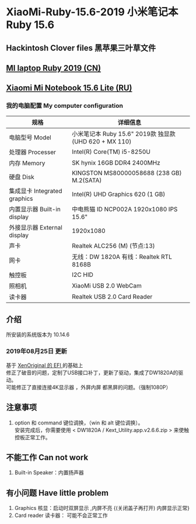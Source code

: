 # XiaoMi-Ruby-15.6-2019 小米笔记本Ruby 15.6
## Hackintosh Clover files 黑苹果三叶草文件 
## [MI laptop Ruby 2019 (CN)](https://www.mi.com/mibook/ruby15-2019mx110/specs/)
## [Xiaomi Mi Notebook 15.6 Lite (RU)](https://market.yandex.ru/?suggest_text=Xiaomi%20Mi%20Notebook%2015.6%20Lite)

### 我的电脑配置 My computer configuration

| 规格     | 详细信息                                   							  	|
| -------- | -----------------------------------------------------------				|
| 电脑型号 Model  | 小米笔记本 Ruby 15.6" 2019款 独显款(UHD 620 + MX 110)      				|
| 处理器 Processer  | Intel(R) Core(TM) i5-8250U                      							|
| 内存 Memory  | SK hynix 16GB DDR4 2400MHz												|
| 硬盘 Disk  | KINGSTON MS80000058688  (238 GB)	M.2(SATA)								|
| 集成显卡 Integrated graphics  | Intel(R) UHD Graphics 620  (1 GB)          		|
| 内置显示器 Built-in display  | 中电熊猫 ID	NCP002A 1920x1080 IPS 15.6"					|
| 外接显示器 External display  | 1920x1080 							        		|
| 声卡     | Realtek ALC256 (M) (节点:13) 												|
| 网卡     | 无线：DW 1820A	有线：Realtek RTL 8168B				                		|
| 触控板   | I2C HID 																	|
| 照相机   | XiaoMi USB 2.0 WebCam 														|
| 读卡器   | Realtek USB 2.0 Card Reader 												|


## 介绍
所安装的系统版本为 10.14.6

### 2019年08月25日 更新
基于 [XenOriginal 的 EFI ](https://github.com/XenOriginal/XiaoMi-Ruby-15.6-UMA-only) 的基础上 <br/>
修正了破音的问题，定制了USB接口补丁，更新了驱动，集成了DW1820A的驱动。<br/>
可能修正了直接连接4K显示器 ，外屏内屏 都黑屏的问题。（强制1080P）<br/>

## 注意事项
1. option 和 command 键位调换，（win 和 alt 键位调换）。<br/>
安装完成后，你需要使用 < DW1820A / Kext_Utility.app.v2.6.6.zip > 来使触控板正常工作。<br/>

## 不能工作 Can not work
1. Built-in Speaker：内置扬声器

## 有小问题 Have little problem

1. Graphics 核显：启动时双屏显示 ,内屏不亮 {(关闭盖子再打开) 内屏显示正常}<br/>
2. Card reader 读卡器：  可能不会正常工作
